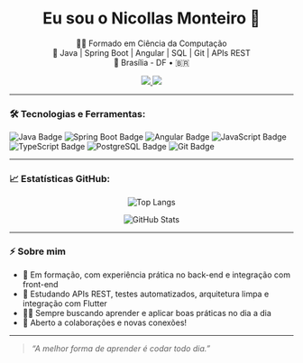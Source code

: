 <h1 align="center">Eu sou o Nicollas Monteiro 👋</h1>

<p align="center">
  👨‍💻 Formado em Ciência da Computação <br>
  🔧 Java | Spring Boot | Angular | SQL | Git | APIs REST <br>
  📍 Brasília - DF • 🇧🇷
</p>

<p align="center">
  <a href="https://www.linkedin.com/in/nicollas-monteiro-barros-nmb">
    <img src="https://img.shields.io/badge/LinkedIn-0077B5?style=for-the-badge&logo=linkedin&logoColor=white" />
  </a>
  <a href="mailto:nicollasmonteiro0800@gmail.com">
    <img src="https://img.shields.io/badge/Gmail-D14836?style=for-the-badge&logo=gmail&logoColor=white" />
  </a>
</p>

---

### 🛠️ Tecnologias e Ferramentas:

<div align="left">
  <img src="https://img.shields.io/badge/Java-ED8B00?style=for-the-badge&logo=openjdk&logoColor=white" alt="Java Badge"/>
  <img src="https://img.shields.io/badge/Spring_Boot-6DB33F?style=for-the-badge&logo=springboot&logoColor=white" alt="Spring Boot Badge"/>
  <img src="https://img.shields.io/badge/Angular-DD0031?style=for-the-badge&logo=angular&logoColor=white" alt="Angular Badge"/>
  <img src="https://img.shields.io/badge/JavaScript-F7DF1E?style=for-the-badge&logo=javascript&logoColor=black" alt="JavaScript Badge"/>
  <img src="https://img.shields.io/badge/TypeScript-007ACC?style=for-the-badge&logo=typescript&logoColor=white" alt="TypeScript Badge"/>
  <img src="https://img.shields.io/badge/PostgreSQL-4169E1?style=for-the-badge&logo=postgresql&logoColor=white" alt="PostgreSQL Badge"/>
  <img src="https://img.shields.io/badge/Git-F05032?style=for-the-badge&logo=git&logoColor=white" alt="Git Badge"/>
</div>

---


### 📈 Estatísticas GitHub:

<p align="center">
  <img src="https://github-readme-stats.vercel.app/api/top-langs/?username=nicollasnmb-dev&layout=compact&theme=radical" alt="Top Langs" />
</p>

<p align="center">
  <img src="https://github-readme-stats.vercel.app/api?username=nicollasnmb-dev&show_icons=true&theme=radical&hide_title=false" alt="GitHub Stats" />
</p>

---

### ⚡ Sobre mim

- 🚀 Em formação, com experiência prática no back-end e integração com front-end  
- 🧠 Estudando APIs REST, testes automatizados, arquitetura limpa e integração com Flutter  
- 👨‍💻 Sempre buscando aprender e aplicar boas práticas no dia a dia  
- 🤝 Aberto a colaborações e novas conexões!

---

> _“A melhor forma de aprender é codar todo dia.”_
